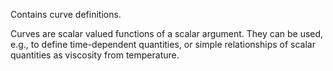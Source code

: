 Contains curve definitions.

Curves are scalar valued functions of a scalar argument.
They can be used, e.g., to define time-dependent quantities, or simple
relationships of scalar quantities as viscosity from temperature.
